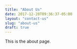 ```yaml
---
title: "About Us"
date: 2017-12-28T09:36:37-05:00
layout: "contact-us"
slug: "about-us"
draft: true
---
```

This is the about page.
